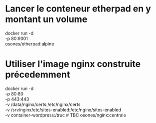 # Lancer le conteneur etherpad en y montant un volume

docker run -d \
            -p 80:9001 \
            osones/etherpad:alpine

# Utiliser l'image nginx construite précedemment

docker run -d \
            -p 80:80 \
            -p 443:443 \
            -v /data/nginx/certs:/etc/nginx/certs \
            -v /srv/nginx/etc/sites-enabled:/etc/nginx/sites-enabled \
            -v container-wordpress:/truc # TBC
            osones/nginx:centrale


